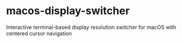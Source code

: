# macos-display-switcher
Interactive terminal-based display resolution switcher for macOS with centered cursor navigation

